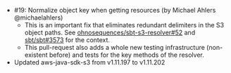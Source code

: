* #19: Normalize object key when getting resources (by Michael Ahlers @michaelahlers)
  + This is an important fix that eliminates redundant delimiters in the S3 object paths. See [ohnosequences/sbt-s3-resolver#52](https://github.com/ohnosequences/sbt-s3-resolver/issues/52) and [sbt/sbt#3573](https://github.com/sbt/sbt/issues/3573) for the context.
  + This pull-request also adds a whole new testing infrastructure (non-existent before) and tests for the key methods of the resolver.
* Updated aws-java-sdk-s3 from v1.11.197 to v1.11.202
